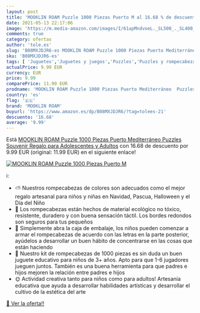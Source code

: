 ```yaml
---
layout: post
title: 'MOOKLIN ROAM Puzzle 1000 Piezas Puerto M al 16.68 % de descuento'
date: 2021-05-13 22:17:06
image: 'https://m.media-amazon.com/images/I/61apMndvoeL._SL500_._SL400_.jpg'
comments: true
category: ofertas
author: 'tole.es'
slug: 'B08MXJDJR6-es MOOKLIN ROAM Puzzle 1000 Piezas Puerto Mediterráneo...'
sku: 'B08MXJDJR6-es'
tags: [ 'Juguetes','Juguetes y juegos','Puzzles','Puzzles y rompecabezas','mooklin roam','puzzle','puzzles', ]
actualPrice: 9.99 EUR
currency: EUR
price: 9.99
comparePrice: 11.99 EUR
prodname: 'MOOKLIN ROAM Puzzle 1000 Piezas Puerto Mediterráneo  Puzzles Souvenir Regalo para Adolescentes y Adultos'
country: 'es'
flag: '🇪🇸'
brand: 'MOOKLIN ROAM'
buyurl: 'https://www.amazon.es/dp/B08MXJDJR6/?tag=tolees-21'
descuento: '16.68'
average: '9.99'
---
```


Está [MOOKLIN ROAM Puzzle 1000 Piezas Puerto Mediterráneo  Puzzles Souvenir Regalo para Adolescentes y Adultos](https://www.amazon.es/dp/B08MXJDJR6/?tag=tolees-21) con 16.68 de descuento por 9.99 EUR (original: 11.99 EUR) en el siguiente enlace!

[![MOOKLIN ROAM Puzzle 1000 Piezas Puerto M](https://m.media-amazon.com/images/I/61apMndvoeL._SL500_._SL400_.jpg)](https://www.amazon.es/dp/B08MXJDJR6/?tag=tolees-21)

ℹ️:

- ⛅️ Nuestros rompecabezas de colores son adecuados como el mejor regalo artesanal para niños y niñas en Navidad, Pascua, Halloween y el Día del Niño
- 🌈 Los rompecabezas están hechos de material ecológico no tóxico, resistente, duradero y con buena sensación táctil. Los bordes redondos son seguros para tus pequeños
- 🎈 Simplemente abra la caja de embalaje, los niños pueden comenzar a armar el rompecabezas de acuerdo con las letras en la parte posterior, ayúdelos a desarrollar un buen hábito de concentrarse en las cosas que están haciendo
- 🌈 Nuestro kit de rompecabezas de 1000 piezas es sin duda un buen juguete educativo para niños de 3+ años. Apto para que 1-6 jugadores jueguen juntos. También es una buena herramienta para que padres e hijos mejoren la relación entre padres e hijos
- 🌞 Actividad creativa tanto para niños como para adultos! Artesanía educativa que ayuda a desarrollar habilidades artísticas y desarrollar el cultivo de la estética del arte

[🛒 Ver la oferta!!](https://www.amazon.es/dp/B08MXJDJR6/?tag=tolees-21)
